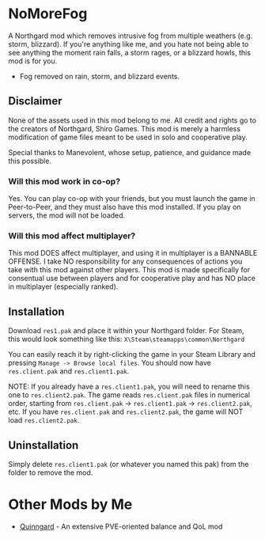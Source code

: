 # NoMoreFog
A Northgard mod which removes intrusive fog from multiple weathers (e.g. storm, blizzard). If you're anything like me, and you hate not being able to see anything the moment rain falls, a storm rages, or a blizzard howls, this mod is for you.
- Fog removed on rain, storm, and blizzard events.

## __Disclaimer__
None of the assets used in this mod belong to me. All credit and rights go to the creators of Northgard, Shiro Games. This mod is merely a harmless modification of game files meant to be used in solo and cooperative play.

Special thanks to Manevolent, whose setup, patience, and guidance made this possible.

### **Will this mod work in co-op?**
Yes. You can play co-op with your friends, but you must launch the game in Peer-to-Peer, and they must also have this mod installed. If you play on servers, the mod will not be loaded.

### **Will this mod affect multiplayer?**
This mod DOES affect multiplayer, and using it in multiplayer is a BANNABLE OFFENSE. I take NO responsibility for any consequences of actions you take with this mod against other players. This mod is made specifically for consentual use between players and for cooperative play and has NO place in multiplayer (especially ranked).

## __Installation__
Download `res1.pak` and place it within your Northgard folder. For Steam, this would look something like this: `X\Steam\steamapps\common\Northgard`

You can easily reach it by right-clicking the game in your Steam Library and pressing `Manage -> Browse local files`. You should now have `res.client.pak` and `res.client1.pak`.

NOTE: If you already have a `res.client1.pak`, you will need to rename this one to `res.client2.pak`. The game reads `res.client.pak` files in numerical order, starting from `res.client.pak` -> `res.client1.pak` -> `res.client2.pak`, etc. If you have `res.client.pak` and `res.client2.pak`, the game will NOT load `res.client2.pak`.

## __Uninstallation__
Simply delete `res.client1.pak` (or whatever you named this pak) from the folder to remove the mod.

# Other Mods by Me
- [Quinngard](https://github.com/PetarSpassov/Quinngard) - An extensive PVE-oriented balance and QoL mod

